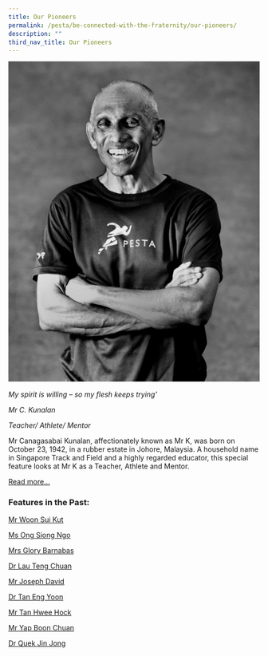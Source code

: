 ```yaml
---
title: Our Pioneers
permalink: /pesta/be-connected-with-the-fraternity/our-pioneers/
description: ""
third_nav_title: Our Pioneers
---
```

![C Kunalan](/images/pic-0-(3).jpeg)

_My spirit is willing – so my flesh keeps trying’_

_Mr C. Kunalan_

_Teacher/ Athlete/ Mentor_

Mr Canagasabai Kunalan, affectionately known as Mr K, was born on October 23, 1942, in a rubber estate in Johore, Malaysia. A household name in Singapore Track and Field and a highly regarded educator, this special feature looks at Mr K as a Teacher, Athlete and Mentor. 

[Read more...](/pesta/be-connected-with-the-fraternity/our-pioneers/mr-canagasabai-kunalan)

### Features in the Past:

[Mr Woon Sui Kut](/pesta/be-connected-with-the-fraternity/our-pioneers/mr-woon-sui-kut)

[Ms Ong Siong Ngo](/pesta/be-connected-with-the-fraternity/our-pioneers/ms-ong-siong-ngo)

[Mrs Glory Barnabas](/pesta/be-connected-with-the-fraternity/our-pioneers/mrs-glory-barnabas)

[Dr Lau Teng Chuan](/pesta/be-connected-with-the-fraternity/our-pioneers/dr-lau-teng-chuan)

[Mr Joseph David](/pesta/be-connected-with-the-fraternity/our-pioneers/mr-joseph-david)

[Dr Tan Eng Yoon](/pesta/be-connected-with-the-fraternity/our-pioneers/dr-tan-eng-yoon)

[Mr Tan Hwee Hock](/pesta/be-connected-with-the-fraternity/our-pioneers/mr-tan-hwee-hock)

[Mr Yap Boon Chuan](/pesta/be-connected-with-the-fraternity/our-pioneers/mr-yap-boon-chuan)

[Dr Quek Jin Jong](/pesta/be-connected-with-the-fraternity/our-pioneers/dr-quek-jin-jong)